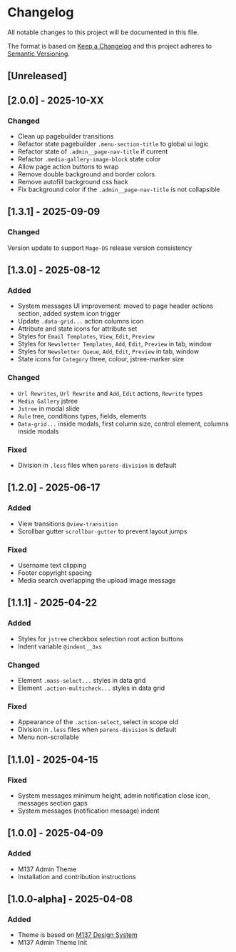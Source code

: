 # Changelog
All notable changes to this project will be documented in this file.

The format is based on [Keep a Changelog](http://keepachangelog.com/en/1.0.0/)
and this project adheres to [Semantic Versioning](http://semver.org/spec/v2.0.0.html).

## [Unreleased]

## [2.0.0] - 2025-10-XX

### Changed

- Clean up pagebuilder transitions
- Refactor state pagebuilder `.menu-section-title` to global ui logic
- Refactor state of `.admin__page-nav-title` if current
- Refactor `.media-gallery-image-block` state color
- Allow page action buttons to wrap
- Remove double background and border colors
- Remove autofill background css hack
- Fix background color if the `.admin__page-nav-title` is not collapsible

## [1.3.1] - 2025-09-09

### Changed

Version update to support `Mage-OS` release version consistency

## [1.3.0] - 2025-08-12

### Added

- System messages UI improvement: moved to page header actions section, added system icon trigger
- Update `.data-grid...` action columns icon
- Attribute and state icons for attribute set
- Styles for `Email Templates`, `View`, `Edit`, `Preview`
- Styles for `Newsletter Templates`, `Add`, `Edit`, `Preview` in tab, window
- Styles for `Newsletter Queue`, `Add`, `Edit`, `Preview` in tab, window
- State icons for `Category` three, colour, jstree-marker size

### Changed

- `Url Rewrites`, `Url Rewrite` and `Add`, `Edit` actions, `Rewrite` types
- `Media Gallery` jstree
- `Jstree` in modal slide
- `Rule` tree, conditions types, fields, elements
- `Data-grid...` inside modals, first column size, control element, columns inside modals

### Fixed

- Division in `.less` files when `parens-division` is default

## [1.2.0] - 2025-06-17

### Added

- View transitions `@view-transition`
- Scrollbar gutter `scrollbar-gutter` to prevent layout jumps

### Fixed

- Username text clipping
- Footer copyright spacing
- Media search overlapping the upload image message

## [1.1.1] - 2025-04-22

### Added

- Styles for `jstree` checkbox selection root action buttons
- Indent variable `@indent__3xs`

### Changed

- Element `.mass-select...` styles in data grid
- Element `.action-multicheck...` styles in data grid

### Fixed

- Appearance of the `.action-select`, select in scope old
- Division in `.less` files when `parens-division` is default
- Menu non-scrollable

## [1.1.0] - 2025-04-15

### Fixed

- System messages minimum height, admin notification close icon, messages section gaps
- System messages (notification message) indent

## [1.0.0] - 2025-04-09

### Added

- M137 Admin Theme
- Installation and contribution instructions

## [1.0.0-alpha] - 2025-04-08

### Added

- Theme is based on [M137 Design System](https://www.figma.com/community/file/1486802857979032188)
- M137 Admin Theme Init